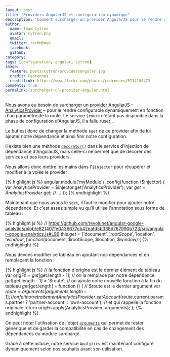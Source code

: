 ```yaml
---
layout: post
title: "Providers AngularJS et configuration dynamique"
description: "Comment surcharger un provider AngularJS pour le rendre configurable dynamiquement."
author:
  name: Team Cytron
  avatar: cytron.png
  email:
  twitter: techM6Web
  facebook:
  github:
category:
tags: [configuration, angular, cytron]
image:
  feature: posts/cytron/providersangular.jpg
  credit: Cedrennes
  creditlink: https://www.flickr.com/photos/cedrennes/5714109473
comments: true
permalink: surcharger-un-provider-angular.html
---
```


Nous avons eu besoin de surcharger un [provider AngularJS](https://docs.angularjs.org/guide/providers) – [AnalyticsProvider](https://github.com/revolunet/angular-google-analytics) – pour le rendre configurable dynamiquement en fonction d'un paramètre de la route. Le service `$route` n'étant pas disponible dans la phase de configuration d'AngularJS, il a fallu ruser...

Le but est donc de changer la méthode `$get` de ce provider afin de lui ajouter notre dépendance et ainsi finir notre configuration.

Il existe bien une méthode [`decorator()`](https://docs.angularjs.org/api/auto/service/$provide#decorator) dans le service d'injection de dependance d'AngularJS, mais celle-ci ne permet que de décorer des services et pas leurs providers.

Nous allons donc mettre les mains dans l'`$injector` pour récupérer et modifier à la volée le provider :

{% highlight js %}
angular.module('myModule')
  .config(function ($injector) {
    var AnalyticsProvider = $injector.get('AnalyticsProvider');
    var $get              = AnalyticsProvider.$get;
    // ...
  });
{% endhighlight %}

Maintenant que nous avons le `$get`, il faut le modifier pour ajouter notre dépendance. Et c'est assez simple vu qu'il utilise l'annotation sous forme de tableau :

{% highlight js %}
// https://github.com/revolunet/angular-google-analytics/blob/e821407fe0436677cb42eafd5b338d767990b723/src/angular-google-analytics.js#L99
this.$get = ['$document', '$rootScope', '$location', '$window', function($document, $rootScope, $location, $window) {
{% endhighlight %}

Nous devons modifier ce tableau en ajoutant nos dépendances et en remplaçant la fonction :

{% highlight js %}
// la fonction d'origine est le dernier élément du tableau
var origFn = $get[$get.length - 1];
// on la remplace par notre dépendance
$get[$get.length - 1] = '$route';
// on ajoute notre nouvelle fonction à la fin du tableau
$get[$get.length] = function () {
    // $route est le dernier argument
    var $route = arguments[arguments.length - 1];
    // on fait notre traitement
    AnalyticsProvider.setAccount($route.current.params.partner ? 'partner-account' : 'own-account');
    // et qui rappelle la fonction originale
    return origFn.apply(AnalyticsProvider, arguments);
};
{% endhighlight %}

On peut noter l'utilisation de l'objet [`arguments`](https://developer.mozilla.org/en-US/docs/Web/JavaScript/Reference/Functions/arguments) qui permet de rester générique et de garder la compatibilité en cas de changement des dépendances du module surchargé.

Grâce à cette astuce, notre service `Analytics` est maintenant configuré dynamiquement selon nos souhaits avant son utilisation.

